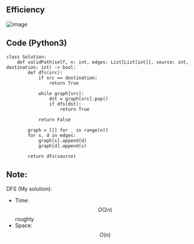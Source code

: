 ## Efficiency
![image](https://github.com/KCP17/Leetcode-solutions/assets/148914885/8ce04fb0-4e14-484f-9e99-61cc923837ea)

## Code (Python3)
```python3 []
class Solution:
    def validPath(self, n: int, edges: List[List[int]], source: int, destination: int) -> bool:
        def dfs(src):
            if src == destination:
                return True
            
            while graph[src]:
                dst = graph[src].pop()
                if dfs(dst):
                    return True
            
            return False

        graph = [[] for _ in range(n)]
        for s, d in edges:
            graph[s].append(d)
            graph[d].append(s)
        
        return dfs(source)
```
## Note:
DFS (My solution):
- Time: $$O(2n)$$ roughly
- Space: $$O(n)$$

